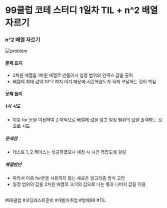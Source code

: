 # 99클럽 코테 스터디 1일차 TIL + n^2 배열 자르기

### n^2 배열 자르기

![problem](https://github.com/user-attachments/assets/79f0bf81-bd72-4eef-b89a-f6742d350654)


#### 문제 요지
- 2차원 배열을 1차원 배열로 만들어서 일정 범위의 인덱스 값을 출력
- 배열의 최대 값이 10^7 까지 이기 때문에 시간복잡도가 적게 코딩하는 것이 핵심

#### 문제 풀이

##### 1차 시도
- 이중 for 문을 이용하여 순차적으로 배열에 값을 넣고 일정 범위의 값을 출력하는 것으로 시도

##### 문제점
- 테스트 1, 2 케이스는 성공하였으나 채점 시 시간 복잡도에 걸림

##### 해결방안
- 따라서 이중 for문을 사용하지 않는 새로운 알고리즘 방식 고안
- 일정 범위의 값을 2차원 배열의 크기의 값으로 나눈 몫과 나머지 값을 이용

<br>
#99클럽 #코딩테스트준비 #개발자취업 #항해99 #TIL
